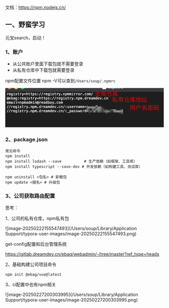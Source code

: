 文档：https://npm.nodejs.cn/

## 一、野蛮学习

元宝search，启动！

### 1、账户

- 从公共账户里面下载包就不需要登录
- 从私有仓库中下载包就需要登录

npm配置文件位置 npm -V可以查到`/Users/soup/.npmrc`

![image-20250512175427533](./assets/image-20250512175427533.png)

### 2、package.json

```
常见命令
npm install 
npm install lodash --save          # 生产依赖（如框架、工具库）
npm install typescript --save-dev # 开发依赖（如构建工具、测试库）

npm uninstall <包名> # 卸载包
npm update <报名> # 升级包
```

### 3、公司获取路由配置





思考：

1、公司的私有仓库，npm私有包

![image-20250222155547493](/Users/soup/Library/Application Support/typora-user-images/image-20250222155547493.png)

get-config配置和后台管理系统

https://gitlab.dreamdev.cn/ebag/webadmin/-/tree/master?ref_type=heads



2、基础构建公司项目命令

```
npm init @ebag/vue@latest
```

3、ci配置中也有npm相关

![image-20250227200303995](/Users/soup/Library/Application Support/typora-user-images/image-20250227200303995.png)
